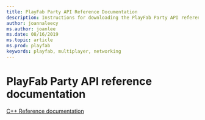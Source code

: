 ```yaml
---
title: PlayFab Party API Reference Documentation
description: Instructions for downloading the PlayFab Party API reference documentation.
author: joannaleecy
ms.author: joanlee
ms.date: 08/16/2019
ms.topic: article
ms.prod: playfab
keywords: playfab, multiplayer, networking
---
```


# PlayFab Party API reference documentation
[C++ Reference documentation](reference/party_members.md)

